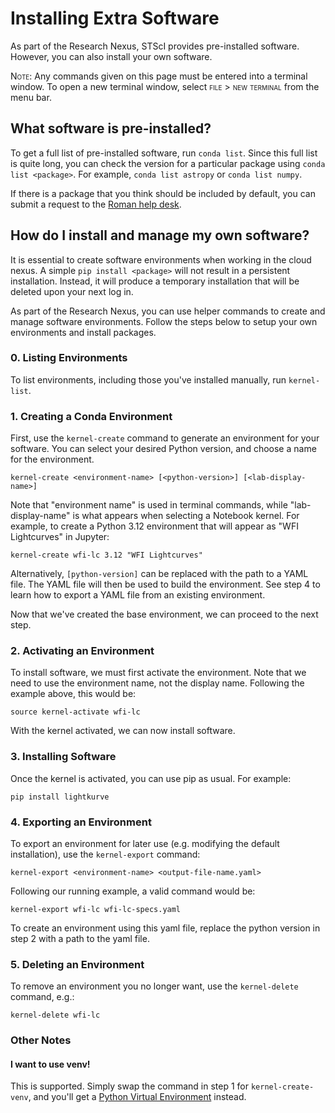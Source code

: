 # Installing Extra Software
As part of the Research Nexus, STScI provides pre-installed software. However, you can also install your own software.

<span style="font-variant:small-caps;">Note:</span> Any commands given on this page must be entered into a terminal window. To open a new terminal window, select <span style="font-variant:small-caps;">file > new terminal</span> from the menu bar.

## What software is pre-installed?
To get a full list of pre-installed software, run `conda list`. Since this full list is quite long, you can check the version for a particular package using `conda list <package>`. For example, `conda list astropy` or `conda list numpy`.

If there is a package that you think should be included by default, you can submit a request to the [Roman help desk](https://stsci.service-now.com/roman).

## How do I install and manage my own software?
It is essential to create software environments when working in the cloud nexus. A simple `pip install <package>` will not result in a persistent installation. Instead, it will produce a temporary installation that will be deleted upon your next log in.

As part of the Research Nexus, you can use helper commands to create and manage software environments. Follow the steps below to setup your own environments and install packages.

### 0. Listing Environments

To list environments, including those you've installed manually, run `kernel-list`.

### 1. Creating a Conda Environment

First, use the `kernel-create` command to generate an environment for your software. You can select your desired Python version, and choose a name for the environment.

`kernel-create <environment-name> [<python-version>] [<lab-display-name>]`

Note that "environment name" is used in terminal commands, while "lab-display-name" is what appears when selecting a Notebook kernel. For example, to create a Python 3.12 environment that will appear as "WFI Lightcurves" in Jupyter:

`kernel-create wfi-lc 3.12 "WFI Lightcurves"`

Alternatively, `[python-version]` can be replaced with the path to a YAML file. The YAML file will then be used to build the environment. See step 4 to learn how to export a YAML file from an existing environment.

Now that we've created the base environment, we can proceed to the next step.

### 2. Activating an Environment

To install software, we must first activate the environment. Note that we need to use the environment name, not the display name. Following the example above, this would be:

`source kernel-activate wfi-lc`

With the kernel activated, we can now install software.

### 3. Installing Software

Once the kernel is activated, you can use pip as usual. For example:

`pip install lightkurve`

### 4. Exporting an Environment
To export an environment for later use (e.g. modifying the default installation), use the `kernel-export` command:

`kernel-export <environment-name> <output-file-name.yaml>`

Following our running example, a valid command would be:

`kernel-export wfi-lc wfi-lc-specs.yaml`

To create an environment using this yaml file, replace the python version in step 2 with a path to the yaml file.


### 5. Deleting an Environment

To remove an environment you no longer want, use the `kernel-delete` command, e.g.:

`kernel-delete wfi-lc`


### Other Notes
#### I want to use venv!
This is supported. Simply swap the command in step 1 for `kernel-create-venv`, and you'll get a [Python Virtual Environment](https://docs.python.org/3/library/venv.html) instead.
